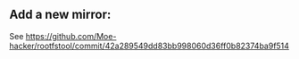 ## Add a new mirror:
See https://github.com/Moe-hacker/rootfstool/commit/42a289549dd83bb998060d36ff0b82374ba9f514